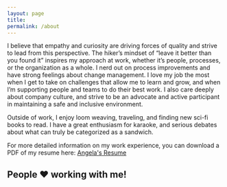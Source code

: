 ```yaml
---
layout: page
title:
permalink: /about
---
```

<div class='add-pad'>

<p>I believe that empathy and curiosity are driving forces of quality and strive to lead from this perspective. The hiker’s mindset of “leave it better than you found it” inspires my approach at work, whether it’s people, processes, or the organization as a whole. I nerd out on process improvements and have strong feelings about change management. I love my job the most when I get to take on challenges that allow me to learn and grow, and when I’m supporting people and teams to do their best work. I also care deeply about company culture, and strive to be an advocate and active participant in maintaining a safe and inclusive environment.</p>

<p>Outside of work, I enjoy loom weaving, traveling, and finding new sci-fi books to read. I have a great enthusiasm for karaoke, and serious debates about what can truly be categorized as a sandwich.</p>

<p>For more detailed information on my work experience, you can download a PDF of my resume here:
<a class='res-link' href="/angela-riggs-resume.pdf" target="_blank">Angela's Resume</a></p>

</div>

<div id="about-recs">
	<h2>People ♥ working with me!</h2>
<script language="JavaScript">

var Quotation=new Array()

Quotation[0] = "\"She consistently achieves results not only through her own productivity but by lifting others up and empowering those around her.\"";
Quotation[1] = "\"Angela is one of the most professional and empathetic individuals I've had the opportunity to work with in the tech space.\"";
Quotation[2] = "\"Because of Angela, I know what it is like to have a great QA Engineer on your team. At every stage of the project, Angela makes sure it meets the high quality standards.\"";
Quotation[3] = "\"She possesses strong interpersonal and technical skills as well as a high level of dedication to ensuring quality.\"";
Quotation[4] = "\"The definition of excellence in QA engineering and leadership.\"";
Quotation[5] = "\"An amazing person to work with, her laughter brings life to the office.\"";
Quotation[6] = "\"She cares deeply about craft and is fearless in pushing back when she knows we're not living up to our own standards.\"";
Quotation[7] = "\"Angela brings joy, intelligence, and laughter to Metal Toad. She is a community builder and cultural leader.\"";
Quotation[8] = "\"Relentlessly determined, she goes above and beyond to deliver on her commitments and stand up for her ideals.\"";
Quotation[9] = "\"Angela is one of the most dedicated, driven and enthusiastic people I have worked with.\"";
Quotation[10] = "\"Angela has a curious mind that's willing to tackle anything to improve the quality of our digital products.\"";

var Q = Quotation.length;
var whichQuotation=Math.round(Math.random()*(Q-1));
function showQuotation(){document.write(Quotation[whichQuotation]);}
showQuotation();
</script>
</div>